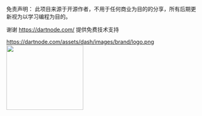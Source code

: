 免责声明：
此项目来源于开源作者，不用于任何商业为目的的分享，所有后期更新视为以学习编程为目的。

谢谢 https://dartnode.com/ 提供免费技术支持

<img>https://dartnode.com/assets/dash/images/brand/logo.png</img>
<img src="https://dartnode.com/assets/dash/images/brand/logo.png"  width="200"
  height="170" />
